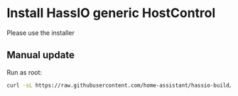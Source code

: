# Install HassIO generic HostControl

Please use the installer

## Manual update

Run as root:
```bash
curl -sL https://raw.githubusercontent.com/home-assistant/hassio-build/master/generic-hc/update-manual | bash -
```
